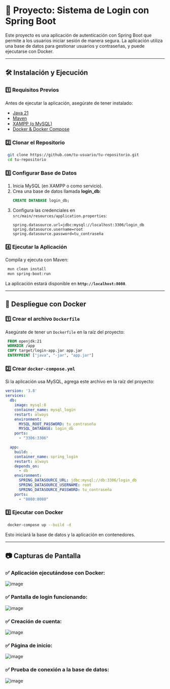 # 📌 Proyecto: Sistema de Login con Spring Boot

Este proyecto es una aplicación de autenticación con Spring Boot que permite a los usuarios iniciar sesión de manera segura. La aplicación utiliza una base de datos para gestionar usuarios y contraseñas, y puede ejecutarse con Docker.

---

## 🛠️ Instalación y Ejecución

### 1️⃣ Requisitos Previos
Antes de ejecutar la aplicación, asegúrate de tener instalado:
- [Java 21]([https://www.oracle.com/java/technologies/javase/jdk17-archive-downloads.html](https://docs.aws.amazon.com/corretto/latest/corretto-21-ug/downloads-list.html))
- [Maven](https://maven.apache.org/)
- [XAMPP (o MySQL)](https://www.apachefriends.org/es/index.html)
- [Docker & Docker Compose](https://docs.docker.com/get-docker/)

### 2️⃣ Clonar el Repositorio
```sh
 git clone https://github.com/tu-usuario/tu-repositorio.git
 cd tu-repositorio
```

### 3️⃣ Configurar Base de Datos
1. Inicia MySQL (en XAMPP o como servicio).
2. Crea una base de datos llamada **login_db**:
   ```sql
   CREATE DATABASE login_db;
   ```
3. Configura las credenciales en `src/main/resources/application.properties`:
   ```properties
   spring.datasource.url=jdbc:mysql://localhost:3306/login_db
   spring.datasource.username=root
   spring.datasource.password=tu_contraseña
   ```

### 4️⃣ Ejecutar la Aplicación
Compila y ejecuta con Maven:
```sh
 mvn clean install
 mvn spring-boot:run
```
La aplicación estará disponible en **`http://localhost:8080`**.

---

## 🐳 Despliegue con Docker

### 1️⃣ Crear el archivo `Dockerfile`
Asegúrate de tener un `Dockerfile` en la raíz del proyecto:
```dockerfile
 FROM openjdk:21
 WORKDIR /app
 COPY target/login-app.jar app.jar
 ENTRYPOINT ["java", "-jar", "app.jar"]
```

### 2️⃣ Crear `docker-compose.yml`
Si la aplicación usa MySQL, agrega este archivo en la raíz del proyecto:
```yaml
version: '3.8'
services:
  db:
    image: mysql:8
    container_name: mysql_login
    restart: always
    environment:
      MYSQL_ROOT_PASSWORD: tu_contraseña
      MYSQL_DATABASE: login_db
    ports:
      - "3306:3306"

  app:
    build: .
    container_name: spring_login
    restart: always
    depends_on:
      - db
    environment:
      SPRING_DATASOURCE_URL: jdbc:mysql://db:3306/login_db
      SPRING_DATASOURCE_USERNAME: root
      SPRING_DATASOURCE_PASSWORD: tu_contraseña
    ports:
      - "8080:8080"
```

### 3️⃣ Ejecutar con Docker
```sh
 docker-compose up --build -d
```
Esto iniciará la base de datos y la aplicación en contenedores.

---

## 📷 Capturas de Pantalla
### ✅ Aplicación ejecutándose con Docker:
![image](https://github.com/user-attachments/assets/b1ba2caf-ba10-4732-8975-ee7820136107)

### ✅ Pantalla de login funcionando:
![image](https://github.com/user-attachments/assets/bd41bde7-35ec-4aa0-b3e7-205c59c52420)

### ✅ Creación de cuenta:
![image](https://github.com/user-attachments/assets/9dfe8b8c-c7f3-4b2e-bc62-b464185fb78b)

### ✅ Página de inicio:
![image](https://github.com/user-attachments/assets/ba65e202-63c0-4a73-8c5e-6ed8efb3cca2)

### ✅ Prueba de conexión a la base de datos:
![image](https://github.com/user-attachments/assets/5868083c-dcc6-4188-bc7c-d0b0838e2cef)




